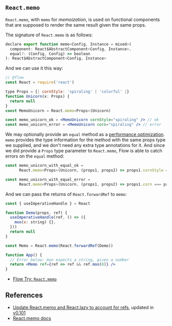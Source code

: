 ## `React.memo`

`React.memo`, with `memo` for _memoization_, is used on functional components that are supposed to render the same result given the same props.

The signature of `React.memo` is as follows:

```js
declare export function memo<Config, Instance = mixed>(
  component: React$AbstractComponent<Config, Instance>,
  equal?: (Config, Config) => boolean
): React$AbstractComponent<Config, Instance>
```

And we can use it this way:

```jsx
// @flow
const React = require('react')

type Props = {| cornStyle: 'spiraling' | 'colorful' |}
function Unicorn(x: Props) {
  return null
}
const MemoUnicorn = React.memo<Props>(Unicorn)

const memo_unicorn_ok = <MemoUnicorn cornStyle="spiraling" /> // ok
const memo_unicorn_error = <MemoUnicorn corn="spiraling" /> // error
```

We may optionally provide an `equal` method as a [performance optimization](https://reactjs.org/docs/optimizing-performance.html). `memo` provides the type information for the method with the same props type we supplied, and we don't need any extra type annotations for it. And since we did provide a `Props` type parameter to `React.memo`, Flow is able to catch errors on the `equal` method:

<!-- prettier-ignore-start -->
```jsx
const memo_unicorn_with_equal_ok = 
      React.memo<Props>(Unicorn, (props1, props2) => props1.cornStyle === props2.cornStyle); // ok

const memo_unicorn_with_equal_error = 
      React.memo<Props>(Unicorn, (props1, props2) => props1.corn === props2.corn); // error
```
<!-- prettier-ignore-end -->

And we can pass the returns of `React.forwardRef` to `memo`:

```jsx
const { useImperativeHandle } = React

function Demo(props, ref) {
  useImperativeHandle(ref, () => ({
    moo(x: string) {},
  }))
  return null
}

const Memo = React.memo(React.forwardRef(Demo))

function App() {
  // Error below: moo expects a string, given a number
  return <Memo ref={ref => ref && ref.moo(0)} />
}
```
- [Flow Try: `React.memo`](https://flow.org/try/#0PTACDMBsHsHcCgDG0B2BnALgAgEoFMBDRbAXiwCc8BHAVwEtKAKAckqI2YEp54MBPAA54sABXLQBaLGQDeAHyzJyKAMr9IeAFxZmaAQwKQ6KAObMsC5shjlwNSObkBfHnZTE6qLAFUUdJSiMAB7aYhJonFgy8FgUeBg0ylgo9pDwLkiomFgAsngAttC+-tBJZPjsAHT5BdAAPGGSAHyMxQHcmejYNYUA+jR+Ab3QANbSWHV5hW2lKIqzanwaJABEegZGpitYwE0A3DvAWKOd2T3Q-YOzvXjk4uTjk7UzSQGr6+SGxibbuwexICwt3uPEBAHVhIgCHMBOIAG50AAmwmhQNohiwNQwAAtoIisBhoFgAAYVYjVWrEzSnbq1S4lZS9WB0HE3dGQYZjMgxWK8skYCmFBriZqtK7KAA0WEYsPCAEYpbLJAAmSIkJpYJVoOWVAKLDTSEhkLXK3ULdR4TgHQEneCAgBiMFgWDoUgIACMDYTFAQMIhsUC7qUpF58q78r7-Xh8UqCYI8CG5jjhNQaBisbjETTMXSBgyUEyWdi2WmOcDSuMebzcIRyedheEWi8UFKZSLtYr26rpBqtTqAobjV2zcorYdAyDQUcIT6YQQ0FJk3EEsoQ+ASfzKuBSrACOREfhwMSCUTiecqTxkF0olgaGg8ABJfJCT4YOhwvAACWhiINTnG-KuAMHheAAIrUbbhFKlDgJE0SxHej7Prcvrvl+P4aIwMGtmqGqMPBvKFNAwTaJg5DfHBTgSjyTicNwsSUCucwpJAaQZFe2RTES5S1gK5yMJu27kLu+6How4GFHRQHuG+XgAIICAIjBwTygIAKJBg87p4E62hEUCQRCMQbpYGR3xSiYaFzAQyQ0Pk2nkDyjGJHMTyFHE4AkDIME9h5WAAGT+R51TQMRAAMnD-rs6RAA)

References
---
- [Update React.memo and React.lazy to account for refs](https://github.com/facebook/flow/commit/76b78fa56b06e2e958c5a981271632663c26cd42), updated in [v0.101](https://github.com/facebook/flow/releases/tag/v0.101.0)
- [React.memo docs](https://reactjs.org/docs/react-api.html#reactmemo)
